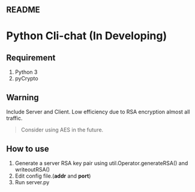 README
---

# Python Cli-chat (In Developing)

## Requirement

1. Python 3
2. pyCrypto

## Warning

Include Server and Client.
Low efficiency due to RSA encryption almost all traffic.

> Consider using AES in the future.

## How to use

1. Generate a server RSA key pair using util.Operator.generateRSA() and writeoutRSA()
2. Edit config file.(__addr__ and __port__)
3. Run server.py
